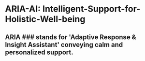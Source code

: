 # ARIA-AI: Intelligent-Support-for-Holistic-Well-being

## ARIA ### stands for 'Adaptive Response & Insight Assistant' conveying calm and personalized support.
